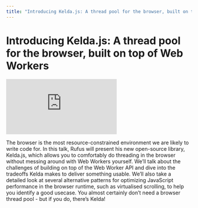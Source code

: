 ```yaml
---
title: "Introducing Kelda.js: A thread pool for the browser, built on top of Web Workers"
---
```


# Introducing Kelda.js: A thread pool for the browser, built on top of Web Workers

<iframe src="https://www.youtube.com/watch?v=IMo0K22IRAo" frameborder="0" allow="accelerometer; autoplay; encrypted-media; gyroscope; picture-in-picture" allowfullscreen></iframe><br />

The browser is the most resource-constrained environment we are likely to write code for. In this talk, Rufus will present his new open-source library, Kelda.js, which allows you to comfortably do threading in the browser without messing around with Web Workers yourself. We’ll talk about the challenges of building on top of the Web Worker API and dive into the tradeoffs Kelda makes to deliver something usable. We’ll also take a detailed look at several alternative patterns for optimizing JavaScript performance in the browser runtime, such as virtualised scrolling, to help you identify a good usecase. You almost certainly don’t need a browser thread pool - but if you do, there’s Kelda!
